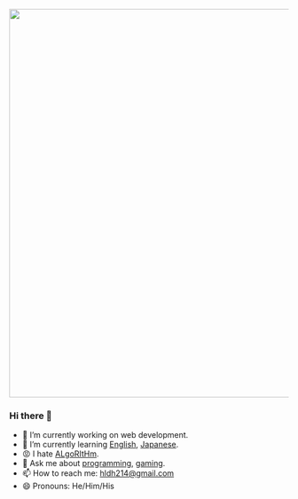 <code><img width="700" src="https://user-images.githubusercontent.com/5501843/110306965-602d3a00-8039-11eb-864c-0ce135fcc601.png"></code>

### Hi there 👋

- 🔭 I’m currently working on web development.
- 🌱 I’m currently learning [English](https://pearsonpte.com/), [Japanese](https://www.jlpt.jp/).
- 😡 I hate [ALgoRItHm](https://leetcode.com/).
- 💬 Ask me about [programming](https://github.com/hldh214), [gaming](https://steamcommunity.com/id/hldh214).
- 📫 How to reach me: hldh214@gmail.com
- 😄 Pronouns: He/Him/His
